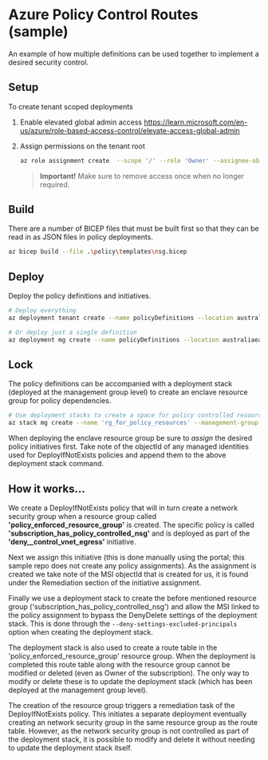 # Azure Policy Control Routes (sample)

An example of how multiple definitions can be used together to implement a desired security control.

## Setup

To create tenant scoped deployments

1. Enable elevated global admin access https://learn.microsoft.com/en-us/azure/role-based-access-control/elevate-access-global-admin

2. Assign permissions on the tenant root

    ``` bash
    az role assignment create  --scope '/' --role 'Owner' --assignee-object-id $(az ad signed-in-user show --query id)
    ```

    > **Important!** Make sure to remove access once when no longer required.

## Build

There are a number of BICEP files that must be built first so that they can be read in as JSON files in policy deployments.

``` bash
az bicep build --file .\policy\templates\nsg.bicep
```

## Deploy

Deploy the policy definitions and initiatives.

``` bash
# Deploy everything
az deployment tenant create --name policyDefinitions --location australiaeast --template-file .\policy\main.bicep

# Or deploy just a single definition
az deployment mg create --name policyDefinitions --location australiaeast --management-group-id policy_definitions --template-file .\policy\definitions\udr_forces_next_hop.bicep
```

## Lock

The policy definitions can be accompanied with a deployment stack (deployed at the management group level) to create an enclave resource group for policy dependencies.

``` bash
# Use deployment stacks to create a space for policy controlled resources
az stack mg create --name 'rg_for_policy_resources' --management-group-id policy_definitions --location 'australiaeast' --template-file '.\stacks\main.bicep' --deny-settings-mode 'DenyDelete' --deny-settings-apply-to-child-scopes --deny-settings-excluded-principals '<object-id> <object-id>'
```

When deploying the enclave resource group be sure to *assign* the desired policy initiatives first. Take note of the objectId of any managed identities used for DeployIfNotExists policies and append them to the above deployment stack command.

## How it works...

We create a DeployIfNotExists policy that will in turn create a network security group when a resource group called **'policy_enforced_resource_group'** is created. The specific policy is called **'subscription_has_policy_controlled_nsg'** and is deployed as part of the **'deny__control_vnet_egress'** initiative.

Next we assign this initiative (this is done manually using the portal; this sample repo does not create any policy assignments). As the assignment is created we take note of the MSI objectId that is created for us, it is found under the Remediation section of the initiative assignment.

Finally we use a deployment stack to create the before mentioned resource group ('subscription_has_policy_controlled_nsg') and allow the MSI linked to the policy assignment to bypass the DenyDelete settings of the deployment stack. This is done through the `--deny-settings-excluded-principals` option when creating the deployment stack.

The deployment stack is also used to create a route table in the 'policy_enforced_resource_group' resource group. When the deployment is completed this route table along with the resource group cannot be modified or deleted (even as Owner of the subscription). The only way to modify or delete these is to update the deployment stack (which has been deployed at the management group level).

The creation of the resource group triggers a remediation task of the DeployIfNotExists policy. This initiates a separate deployment eventually creating an network security group in the same resource group as the route table. However, as the network security group is not controlled as part of the deployment stack, it is possible to modify and delete it without needing to update the deployment stack itself.



